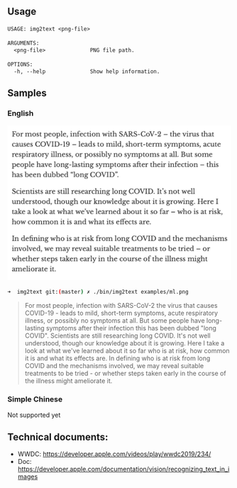 

## Usage

```
USAGE: img2text <png-file>

ARGUMENTS:
  <png-file>              PNG file path.

OPTIONS:
  -h, --help              Show help information.
```

## Samples

### English

![ml.png](examples/ml.png)

```sh
➜  img2text git:(master) ✗ ./bin/img2text examples/ml.png
```

> For most people, infection with SARS-CoV-2 the virus that causes COVID-19 - leads to mild, short-term symptoms, acute respiratory illness, or possibly no symptoms at all. But some people have long-lasting symptoms after their infection this has been dubbed "long COVID". Scientists are still researching long COVID. It's not well understood, though our knowledge about it is growing. Here I take a look at what we've learned about it so far who is at risk, how common it is and what its effects are. In defining who is at risk from long COVID and the mechanisms involved, we may reveal suitable treatments to be tried - or whether steps taken early in the course of the illness might ameliorate it.

### Simple Chinese

Not supported yet

## Technical documents:

* WWDC: https://developer.apple.com/videos/play/wwdc2019/234/
* Doc: https://developer.apple.com/documentation/vision/recognizing_text_in_images
